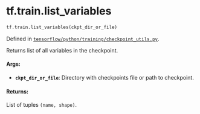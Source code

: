 <div itemscope itemtype="http://developers.google.com/ReferenceObject">
<meta itemprop="name" content="tf.train.list_variables" />
<meta itemprop="path" content="Stable" />
</div>

# tf.train.list_variables

``` python
tf.train.list_variables(ckpt_dir_or_file)
```



Defined in [`tensorflow/python/training/checkpoint_utils.py`](/code/stable/tensorflow/python/training/checkpoint_utils.py).

Returns list of all variables in the checkpoint.

#### Args:

* <b>`ckpt_dir_or_file`</b>: Directory with checkpoints file or path to checkpoint.


#### Returns:

List of tuples `(name, shape)`.